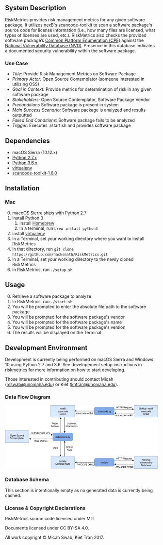 ## System Description
RiskMetrics provides risk management metrics for any given software package. It utilizes nexB's [scancode-toolkit](https://github.com/nexB/scancode-toolkit) to scan a software package's source code for license information (i.e., how many files are licensed, what types of licenses are used, etc.). RiskMetrics also checks the provided software package’s [Common Platform Enumeration (CPE)](https://scap.nist.gov/specifications/cpe/) against the [National Vulnerability Database (NVD)](https://nvd.nist.gov). Presence in this database indicates a documented security vulnerability within the software package.

### Use Case
- _Title:_ Provide Risk Management Metrics on Software Package
- _Primary Actor:_ Open Source Contemplator (someone interested in utilizing OSS)
- _Goal in Context:_ Provide metrics for determination of risk in any given software package
- _Stakeholders:_ Open Source Contemplator, Software Package Vendor
- _Preconditions_ Software package is present in system
- _Main Success Scenario:_ Software package is analyzed and results outputted
- _Failed End Conditions:_ Software package fails to be analyzed
- _Trigger:_ Executes ./start.sh and provides software package

## Dependencies
* macOS Sierra (10.12.x)
* [Python 2.7.x](https://www.python.org/download/releases/2.7/)
* [Python 3.6.x](https://www.python.org/downloads/release/python-360/)
* [virtualenv](https://virtualenv.pypa.io/en/stable/)
* [scancode-toolkit-1.6.0](https://github.com/nexB/scancode-toolkit)

## Installation
### Mac
0. macoOS Sierra ships with Python 2.7
1. Install Python 3
   1. Install [Homebrew](http://brew.sh)
   2. In a terminal, run `brew install python3`
2. Install [virtualenv](https://virtualenv.pypa.io/en/stable/)
3. In a Terminal, set your working directory where you want to install RiskMetrics
4. In that directory, run `git clone https://github.com/hacksmath/RiskMetrics.git`
5. In a Terminal, set your working directory to the newly cloned RiskMetrics
6. In RiskMetrics, run `./setup.sh`

## Usage
0. Retrieve a software package to analyze
1. In RiskMetrics, run `./start.sh`
2. You will be prompted to enter the absolute file path to the software package
3. You will be prompted for the software package's vendor
4. You will be prompted for the software package's name
5. You will be prompted for the software package's version
6. The results will be displayed on the Terminal 

## Development Environment
Development is currently being performed on macOS Sierra and Windows 10 using Python 2.7 and 3.6. See developement setup instructions in riskmetrics for more information on how to start developing.

Those interested in contributing should contact Micah (mswab@unomaha.edu) or Kiet (khtran@unomaha.edu).

### Data Flow Diagram

![Data Flow Diagram](DFDv3.png)

### Database Schema
This section is intentionally empty as no generated data is currently being cached.

### License & Copyright Declarations

RiskMetrics source code licensed under MIT.

Documents licensed under CC BY-SA 4.0.

All work copyright © Micah Swab, Kiet Tran 2017.
